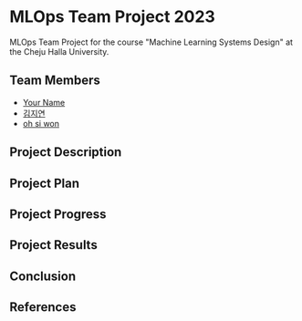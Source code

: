 # MLOps Team Project 2023

MLOps Team Project for the course "Machine Learning Systems Design" at the Cheju Halla University.

## Team Members

- [Your Name](github.com/username)
- [김지연](https://github.com/202021013)
- [oh si won](https://github.com/siwon12)

## Project Description

## Project Plan

## Project Progress

## Project Results

## Conclusion

## References
